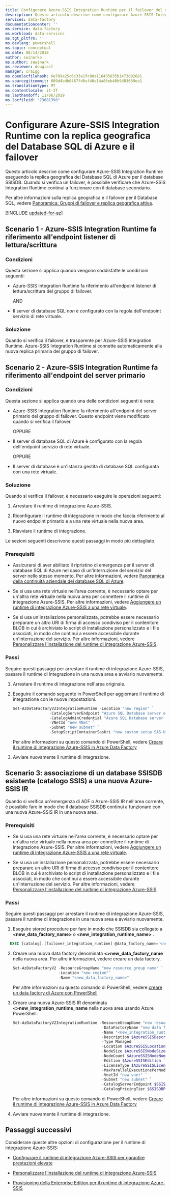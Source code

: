 ```yaml
---
title: Configurare Azure-SSIS Integration Runtime per il failover del database SQL
description: Questo articolo descrive come configurare Azure-SSIS Integration Runtime eseguendo il failover e la replica geografica del Database SQL di Azure per il database SSISDB
services: data-factory
documentationcenter: ''
ms.service: data-factory
ms.workload: data-services
ms.tgt_pltfrm: ''
ms.devlang: powershell
ms.topic: conceptual
ms.date: 08/14/2018
author: swinarko
ms.author: sawinark
ms.reviewer: douglasl
manager: craigg
ms.openlocfilehash: 6e709a25c6c33a1fc80a110435035b1473d92681
ms.sourcegitcommit: 609d4bdb0467fd0af40e14a86eb40b9d03669ea1
ms.translationtype: MT
ms.contentlocale: it-IT
ms.lasthandoff: 11/06/2019
ms.locfileid: "73681398"
---
```

# <a name="configure-the-azure-ssis-integration-runtime-with-azure-sql-database-geo-replication-and-failover"></a>Configurare Azure-SSIS Integration Runtime con la replica geografica del Database SQL di Azure e il failover

Questo articolo descrive come configurare Azure-SSIS Integration Runtime eseguendo la replica geografica del Database SQL di Azure per il database SSISDB. Quando si verifica un failover, è possibile verificare che Azure-SSIS Integration Runtime continui a funzionare con il database secondario.

Per altre informazioni sulla replica geografica e il failover per il Database SQL, vedere [Panoramica: Gruppi di failover e replica geografica attiva](../sql-database/sql-database-geo-replication-overview.md).

[!INCLUDE [updated-for-az](../../includes/updated-for-az.md)]

## <a name="scenario-1---azure-ssis-ir-is-pointing-to-read-write-listener-endpoint"></a>Scenario 1 - Azure-SSIS Integration Runtime fa riferimento all'endpoint listener di lettura/scrittura

### <a name="conditions"></a>Condizioni

Questa sezione si applica quando vengono soddisfatte le condizioni seguenti:

- Azure-SSIS Integration Runtime fa riferimento all'endpoint listener di lettura/scrittura del gruppo di failover.

  AND

- Il server di database SQL *non* è configurato con la regola dell'endpoint servizio di rete virtuale.

### <a name="solution"></a>Soluzione

Quando si verifica il failover, è trasparente per Azure-SSIS Integration Runtime. Azure-SSIS Integration Runtime si connette automaticamente alla nuova replica primaria del gruppo di failover.

## <a name="scenario-2---azure-ssis-ir-is-pointing-to-primary-server-endpoint"></a>Scenario 2 - Azure-SSIS Integration Runtime fa riferimento all'endpoint del server primario

### <a name="conditions"></a>Condizioni

Questa sezione si applica quando una delle condizioni seguenti è vera:

- Azure-SSIS Integration Runtime fa riferimento all'endpoint del server primario del gruppo di failover. Questo endpoint viene modificato quando si verifica il failover.

  OPPURE

- Il server di database SQL di Azure è configurato con la regola dell'endpoint servizio di rete virtuale.

  OPPURE

- Il server di database è un'Istanza gestita di database SQL configurata con una rete virtuale.

### <a name="solution"></a>Soluzione

Quando si verifica il failover, è necessario eseguire le operazioni seguenti:

1. Arrestare il runtime di integrazione Azure-SSIS.

2. Riconfigurare il runtime di integrazione in modo che faccia riferimento al nuovo endpoint primario e a una rete virtuale nella nuova area.

3. Riavviare il runtime di integrazione.

Le sezioni seguenti descrivono questi passaggi in modo più dettagliato.

### <a name="prerequisites"></a>Prerequisiti

- Assicurarsi di aver abilitato il ripristino di emergenza per il server di database SQL di Azure nel caso di un'interruzione del servizio del server nello stesso momento. Per altre informazioni, vedere [Panoramica della continuità aziendale del database SQL di Azure](../sql-database/sql-database-business-continuity.md).

- Se si usa una rete virtuale nell'area corrente, è necessario optare per un'altra rete virtuale nella nuova area per connettere il runtime di integrazione Azure-SSIS. Per altre informazioni, vedere [Aggiungere un runtime di integrazione Azure-SSIS a una rete virtuale](join-azure-ssis-integration-runtime-virtual-network.md).

- Se si usa un'installazione personalizzata, potrebbe essere necessario preparare un altro URI di firma di accesso condiviso per il contenitore BLOB in cui è archiviato lo script di installazione personalizzato e i file associati, in modo che continui a essere accessibile durante un'interruzione del servizio. Per altre informazioni, vedere [Personalizzare l'installazione del runtime di integrazione Azure-SSIS](how-to-configure-azure-ssis-ir-custom-setup.md).

### <a name="steps"></a>Passi

Seguire questi passaggi per arrestare il runtime di integrazione Azure-SSIS, passare il runtime di integrazione in una nuova area e avviarlo nuovamente.

1. Arrestare il runtime di integrazione nell'area originale.

2. Eseguire il comando seguente in PowerShell per aggiornare il runtime di integrazione con le nuove impostazioni.

    ```powershell
    Set-AzDataFactoryV2IntegrationRuntime -Location "new region" `
                    -CatalogServerEndpoint "Azure SQL Database server endpoint" `
                    -CatalogAdminCredential "Azure SQL Database server admin credentials" `
                    -VNetId "new VNet" `
                    -Subnet "new subnet" `
                    -SetupScriptContainerSasUri "new custom setup SAS URI"
    ```

    Per altre informazioni su questo comando di PowerShell, vedere [Creare il runtime di integrazione Azure-SSIS in Azure Data Factory](create-azure-ssis-integration-runtime.md)

3. Avviare nuovamente il runtime di integrazione.

## <a name="scenario-3---attaching-an-existing-ssisdb-ssis-catalog-to-a-new-azure-ssis-ir"></a>Scenario 3: associazione di un database SSISDB esistente (catalogo SSIS) a una nuova Azure-SSIS IR

Quando si verifica un'emergenza di ADF o Azure-SSIS IR nell'area corrente, è possibile fare in modo che il database SSISDB continui a funzionare con una nuova Azure-SSIS IR in una nuova area.

### <a name="prerequisites"></a>Prerequisiti

- Se si usa una rete virtuale nell'area corrente, è necessario optare per un'altra rete virtuale nella nuova area per connettere il runtime di integrazione Azure-SSIS. Per altre informazioni, vedere [Aggiungere un runtime di integrazione Azure-SSIS a una rete virtuale](join-azure-ssis-integration-runtime-virtual-network.md).

- Se si usa un'installazione personalizzata, potrebbe essere necessario preparare un altro URI di firma di accesso condiviso per il contenitore BLOB in cui è archiviato lo script di installazione personalizzato e i file associati, in modo che continui a essere accessibile durante un'interruzione del servizio. Per altre informazioni, vedere [Personalizzare l'installazione del runtime di integrazione Azure-SSIS](how-to-configure-azure-ssis-ir-custom-setup.md).

### <a name="steps"></a>Passi

Seguire questi passaggi per arrestare il runtime di integrazione Azure-SSIS, passare il runtime di integrazione in una nuova area e avviarlo nuovamente.

1. Eseguire stored procedure per fare in modo che SSISDB sia collegato a **\<new_data_factory_name\>** o **\<new_integration_runtime_name\>** .
   
  ```SQL
    EXEC [catalog].[failover_integration_runtime] @data_factory_name='<new_data_factory_name>', @integration_runtime_name='<new_integration_runtime_name>'
   ```

2. Creare una nuova data factory denominata **\<\>new_data_factory_name** nella nuova area. Per altre informazioni, vedere creare un data factory.

     ```powershell
     Set-AzDataFactoryV2 -ResourceGroupName "new resource group name" `
                         -Location "new region"`
                         -Name "<new_data_factory_name>"
     ```
    Per altre informazioni su questo comando di PowerShell, vedere [creare un data factory di Azure con PowerShell](quickstart-create-data-factory-powershell.md)

3. Creare una nuova Azure-SSIS IR denominata **\<\>new_integration_runtime_name** nella nuova area usando Azure PowerShell.

    ```powershell
    Set-AzDataFactoryV2IntegrationRuntime -ResourceGroupName "new resource group name" `
                                           -DataFactoryName "new data factory name" `
                                           -Name "<new_integration_runtime_name>" `
                                           -Description $AzureSSISDescription `
                                           -Type Managed `
                                           -Location $AzureSSISLocation `
                                           -NodeSize $AzureSSISNodeSize `
                                           -NodeCount $AzureSSISNodeNumber `
                                           -Edition $AzureSSISEdition `
                                           -LicenseType $AzureSSISLicenseType `
                                           -MaxParallelExecutionsPerNode $AzureSSISMaxParallelExecutionsPerNode `
                                           -VnetId "new vnet" `
                                           -Subnet "new subnet" `
                                           -CatalogServerEndpoint $SSISDBServerEndpoint `
                                           -CatalogPricingTier $SSISDBPricingTier
    ```

    Per altre informazioni su questo comando di PowerShell, vedere [Creare il runtime di integrazione Azure-SSIS in Azure Data Factory](create-azure-ssis-integration-runtime.md)

4. Avviare nuovamente il runtime di integrazione.

## <a name="next-steps"></a>Passaggi successivi

Considerare queste altre opzioni di configurazione per il runtime di integrazione Azure-SSIS:

- [Configurare il runtime di integrazione Azure-SSIS per garantire prestazioni elevate](configure-azure-ssis-integration-runtime-performance.md)

- [Personalizzare l'installazione del runtime di integrazione Azure-SSIS](how-to-configure-azure-ssis-ir-custom-setup.md)

- [Provisioning della Enterprise Edition per il runtime di integrazione Azure-SSIS](how-to-configure-azure-ssis-ir-enterprise-edition.md)
